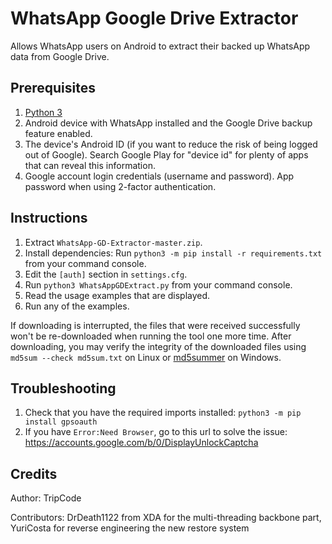 WhatsApp Google Drive Extractor
===============================

Allows WhatsApp users on Android to extract their backed up WhatsApp data
from Google Drive.


Prerequisites
-------------

 1. [Python 3][PYTHON]
 2. Android device with WhatsApp installed and the Google Drive backup
    feature enabled.
 3. The device's Android ID (if you want to reduce the risk of being logged
    out of Google). Search Google Play for "device id" for plenty of apps
    that can reveal this information.
 4. Google account login credentials (username and password). App password
    when using 2-factor authentication.


Instructions
------------

 1. Extract `WhatsApp-GD-Extractor-master.zip`.
 2. Install dependencies: Run `python3 -m pip install -r requirements.txt`
    from your command console.
 3. Edit the `[auth]` section in `settings.cfg`.
 4. Run `python3 WhatsAppGDExtract.py` from your command console.
 5. Read the usage examples that are displayed.
 6. Run any of the examples.

If downloading is interrupted, the files that were received successfully
won't be re-downloaded when running the tool one more time. After
downloading, you may verify the integrity of the downloaded files using
`md5sum --check md5sum.txt` on Linux or [md5summer][MD5SUMMER] on Windows.


Troubleshooting
---------------

 1. Check that you have the required imports installed: `python3 -m pip
    install gpsoauth`
 2. If you have `Error:Need Browser`, go to this url to solve the issue:
    https://accounts.google.com/b/0/DisplayUnlockCaptcha


Credits
-------

Author: TripCode

Contributors: DrDeath1122 from XDA for the multi-threading backbone part,
YuriCosta for reverse engineering the new restore system


[MD5SUMMER]: http://md5summer.org/
[PYTHON]: https://www.python.org/downloads/

